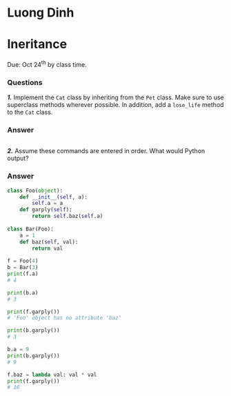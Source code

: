 # Luong Dinh
# Ineritance
Due: Oct 24<sup>th</sup> by class time.

### Questions

***1.*** Implement the `Cat` class by inheriting from the `Pet` class. Make sure to use superclass
methods wherever possible. In addition, add a `lose_life` method to the `Cat` class.

### Answer
```python

```

***2.*** Assume these commands are entered in order. What would Python output?

### Answer
```python
class Foo(object):
    def __init__(self, a):
        self.a = a
    def garply(self):
        return self.baz(self.a)
        
class Bar(Foo):
    a = 1
    def baz(self, val):
        return val
        
f = Foo(4)
b = Bar(3)
print(f.a)
# 4

print(b.a)
# 3

print(f.garply())
# 'Foo' object has no attribute 'baz'

print(b.garply())
# 3

b.a = 9
print(b.garply())
# 9

f.baz = lambda val: val * val
print(f.garply())
# 16
```
